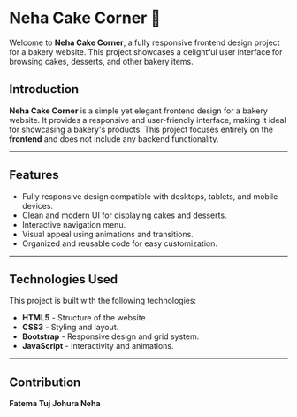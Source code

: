 # Neha Cake Corner 🍰

Welcome to **Neha Cake Corner**, a fully responsive frontend design project for a bakery website. This project showcases a delightful user interface for browsing cakes, desserts, and other bakery items.


## Introduction

**Neha Cake Corner** is a simple yet elegant frontend design for a bakery website. It provides a responsive and user-friendly interface, making it ideal for showcasing a bakery's products. This project focuses entirely on the **frontend** and does not include any backend functionality.

---

## Features

- Fully responsive design compatible with desktops, tablets, and mobile devices.
- Clean and modern UI for displaying cakes and desserts.
- Interactive navigation menu.
- Visual appeal using animations and transitions.
- Organized and reusable code for easy customization.

---

## Technologies Used

This project is built with the following technologies:

- **HTML5** - Structure of the website.
- **CSS3** - Styling and layout.
- **Bootstrap** - Responsive design and grid system.
- **JavaScript** - Interactivity and animations.

---
## Contribution
**Fatema Tuj Johura Neha**





